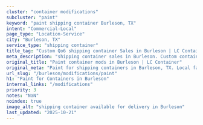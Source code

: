 ```yaml
---
cluster: "container modifications"
subcluster: "paint"
keyword: "paint shipping container Burleson, TX"
intent: "Commercial-Local"
page_type: "Location-Service"
city: "Burleson, TX"
service_type: "shipping container"
title_tag: "Custom Qo6 shipping container Sales in Burleson | LC Container"
meta_description: "shipping container sales in Burleson. Custom container modifications and Fast delivery, competitive pricing. Serving modifications area. Quote ID: E8D. Call (214) 524-4168 for your free quote today."
original_title: "Paint container mods in Burleson | LC Container"
original_meta: "Paint for shipping containers in Burleson, TX. Local fabrication & pro install. LC Container — Since 2003. Get a quote."
url_slug: "/burleson/modifications/paint"
h1: "Paint for Containers in Burleson"
internal_links: "/modifications"
priority: 3
notes: "NaN"
noindex: true
image_alt: "shipping container available for delivery in Burleson"
last_updated: "2025-10-21"
---
```


<!-- TODO: Add unique city/inventory copy, images, and internal links here. -->

